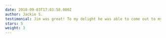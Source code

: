 ```yaml
---
date: 2018-09-03T17:03:58.000Z
author: Jackie S.
testimonial: Jim was great! To my delight he was able to come out to my house the same day gave me a quote and started right away. I think he finished in 3 and half hours what previously would take other guys all day practically! He’s very respectful easy to work with and I thought a really sweet young man. Thank you Jim!
stars: 5
weight: 3
---
```

